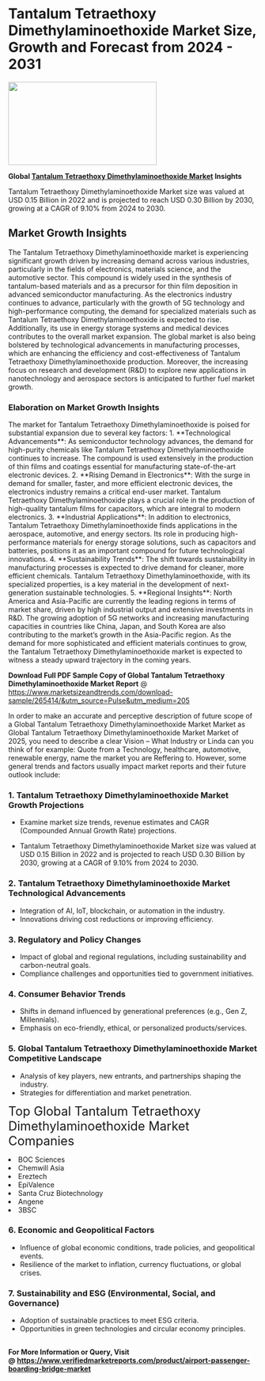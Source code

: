<H1>Tantalum Tetraethoxy Dimethylaminoethoxide Market Size, Growth and Forecast from 2024 - 2031</H1><img class="aligncenter size-medium wp-image-584254" src="https://thirdeyenews.in/wp-content/uploads/2024/09/Global-Market-Research-300x168.jpeg" alt="" width="300" height="168" /><p><strong>Global&nbsp;<a href="https://www.marketsizeandtrends.com/download-sample/265414/&amp;utm_source=Pulse&amp;utm_medium=205">Tantalum Tetraethoxy Dimethylaminoethoxide Market</a> Insights</strong></p><p>Tantalum Tetraethoxy Dimethylaminoethoxide Market size was valued at USD 0.15 Billion in 2022 and is projected to reach USD 0.30 Billion by 2030, growing at a CAGR of 9.10% from 2024 to 2030.</p><p><h2>Market Growth Insights</h2> The Tantalum Tetraethoxy Dimethylaminoethoxide market is experiencing significant growth driven by increasing demand across various industries, particularly in the fields of electronics, materials science, and the automotive sector. This compound is widely used in the synthesis of tantalum-based materials and as a precursor for thin film deposition in advanced semiconductor manufacturing. As the electronics industry continues to advance, particularly with the growth of 5G technology and high-performance computing, the demand for specialized materials such as Tantalum Tetraethoxy Dimethylaminoethoxide is expected to rise. Additionally, its use in energy storage systems and medical devices contributes to the overall market expansion. The global market is also being bolstered by technological advancements in manufacturing processes, which are enhancing the efficiency and cost-effectiveness of Tantalum Tetraethoxy Dimethylaminoethoxide production. Moreover, the increasing focus on research and development (R&D) to explore new applications in nanotechnology and aerospace sectors is anticipated to further fuel market growth. <h3>Elaboration on Market Growth Insights</h3> The market for Tantalum Tetraethoxy Dimethylaminoethoxide is poised for substantial expansion due to several key factors: 1. **Technological Advancements**: As semiconductor technology advances, the demand for high-purity chemicals like Tantalum Tetraethoxy Dimethylaminoethoxide continues to increase. The compound is used extensively in the production of thin films and coatings essential for manufacturing state-of-the-art electronic devices. 2. **Rising Demand in Electronics**: With the surge in demand for smaller, faster, and more efficient electronic devices, the electronics industry remains a critical end-user market. Tantalum Tetraethoxy Dimethylaminoethoxide plays a crucial role in the production of high-quality tantalum films for capacitors, which are integral to modern electronics. 3. **Industrial Applications**: In addition to electronics, Tantalum Tetraethoxy Dimethylaminoethoxide finds applications in the aerospace, automotive, and energy sectors. Its role in producing high-performance materials for energy storage solutions, such as capacitors and batteries, positions it as an important compound for future technological innovations. 4. **Sustainability Trends**: The shift towards sustainability in manufacturing processes is expected to drive demand for cleaner, more efficient chemicals. Tantalum Tetraethoxy Dimethylaminoethoxide, with its specialized properties, is a key material in the development of next-generation sustainable technologies. 5. **Regional Insights**: North America and Asia-Pacific are currently the leading regions in terms of market share, driven by high industrial output and extensive investments in R&D. The growing adoption of 5G networks and increasing manufacturing capacities in countries like China, Japan, and South Korea are also contributing to the market’s growth in the Asia-Pacific region. As the demand for more sophisticated and efficient materials continues to grow, the Tantalum Tetraethoxy Dimethylaminoethoxide market is expected to witness a steady upward trajectory in the coming years. </p><p><span class=""><strong>Download Full PDF Sample Copy of Global Tantalum Tetraethoxy Dimethylaminoethoxide Market Report</strong> @ <a href="https://www.marketsizeandtrends.com/download-sample/265414/&amp;utm_source=Pulse&amp;utm_medium=205" target="_blank">https://www.marketsizeandtrends.com/download-sample/265414/&amp;utm_source=Pulse&amp;utm_medium=205</a></span></p><p>In order to make an accurate and perceptive description of future scope of a Global&nbsp;Tantalum Tetraethoxy Dimethylaminoethoxide Market Market as Global&nbsp;Tantalum Tetraethoxy Dimethylaminoethoxide Market Market of 2025, you need to describe a clear Vision &ndash; What Industry or Linda can you think of for example: Quote from a Technology, healthcare, automotive, renewable energy, name the market you are Reffering to. However, some general trends and factors usually impact market reports and their future outlook include:</p><h3>1.&nbsp;<strong>Tantalum Tetraethoxy Dimethylaminoethoxide Market Growth Projections</strong></h3><ul><li>Examine market size trends, revenue estimates and CAGR (Compounded Annual Growth Rate) projections.</li><li><p>Tantalum Tetraethoxy Dimethylaminoethoxide Market size was valued at USD 0.15 Billion in 2022 and is projected to reach USD 0.30 Billion by 2030, growing at a CAGR of 9.10% from 2024 to 2030.</p></li></ul><h3>2.&nbsp;<strong>Tantalum Tetraethoxy Dimethylaminoethoxide Market Technological Advancements</strong></h3><ul><li>Integration of AI, IoT, blockchain, or automation in the industry.</li><li>Innovations driving cost reductions or improving efficiency.</li></ul><h3>3.&nbsp;<strong>Regulatory and Policy Changes</strong></h3><ul><li>Impact of global and regional regulations, including sustainability and carbon-neutral goals.</li><li>Compliance challenges and opportunities tied to government initiatives.</li></ul><h3>4.&nbsp;<strong>Consumer Behavior Trends</strong></h3><ul><li>Shifts in demand influenced by generational preferences (e.g., Gen Z, Millennials).</li><li>Emphasis on eco-friendly, ethical, or personalized products/services.</li></ul><h3>5.&nbsp;<strong>Global Tantalum Tetraethoxy Dimethylaminoethoxide Market Competitive Landscape</strong></h3><ul><li>Analysis of key players, new entrants, and partnerships shaping the industry.</li><li>Strategies for differentiation and market penetration.</li></ul><p data-pm-slice="1 1 []"><span style="color: inherit; font-family: inherit; font-size: 25px;">Top Global Tantalum Tetraethoxy Dimethylaminoethoxide Market Companies</span></p><div class="" data-test-id=""><p><li>BOC Sciences</li><li> Chemwill Asia</li><li> Ereztech</li><li> EpiValence</li><li> Santa Cruz Biotechnology</li><li> Angene</li><li> 3BSC</li></p></div><h3>6.&nbsp;<strong>Economic and Geopolitical Factors</strong></h3><ul><li>Influence of global economic conditions, trade policies, and geopolitical events.</li><li>Resilience of the market to inflation, currency fluctuations, or global crises.</li></ul><h3>7.&nbsp;<strong>Sustainability and ESG (Environmental, Social, and Governance)</strong></h3><ul><li>Adoption of sustainable practices to meet ESG criteria.</li><li>Opportunities in green technologies and circular economy principles.</li></ul><h2><strong style="font-size: 14px;">For More Information or Query, Visit @&nbsp;</strong><a style="background-color: #ffffff; font-size: 14px;" href="https://www.marketsizeandtrends.com/report/tantalum-tetraethoxy-dimethylaminoethoxide-market/" target="_blank">https://www.verifiedmarketreports.com/product/airport-passenger-boarding-bridge-market</a></h2>
